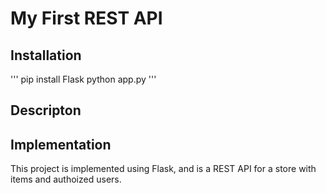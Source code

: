 # My First REST API

## Installation

'''
pip install Flask
python app.py
'''

## Descripton


## Implementation

This project is implemented using Flask, and is a REST API for a store with items and authoized users.
